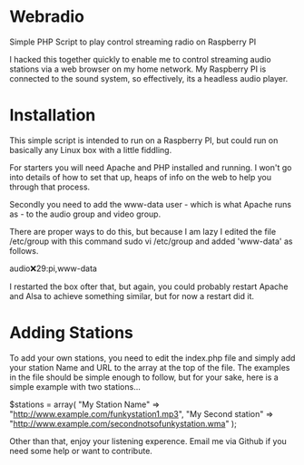 Webradio
========

Simple PHP Script to play control streaming radio on Raspberry PI

I hacked this together quickly to enable me to control streaming audio stations via a web browser on my home network.  My Raspberry PI is connected to the sound system, so effectively, its a headless audio player.

Installation
============

This simple script is intended to run on a Raspberry PI, but could run on basically any Linux box with a little fiddling.

For starters you will need Apache and PHP installed and running.  I won't go into details of how to set that up, heaps of
info on the web to help you through that process.

Secondly you need to add the www-data user - which is what Apache runs as - to the audio group and video group.

There are proper ways to do this, but because I am lazy I edited the file /etc/group with this command
sudo vi /etc/group
and added 'www-data' as follows.

audio:x:29:pi,www-data

I restarted the box ofter that, but again, you could probably restart Apache and Alsa to achieve something similar, but for now a restart did it.

Adding Stations
===============

To add your own stations, you need to edit the index.php file and simply add your station Name and URL to the array at the top of the file.  The examples in the file should be simple enough to follow, but for your sake, here is a simple example with two stations...

$stations = array( "My Station Name" => "http://www.example.com/funkystation1.mp3",
		   "My Second station" => "http://www.example.com/secondnotsofunkystation.wma" );

Other than that, enjoy your listening experence.  Email me via Github if you need some help or want to contribute.

